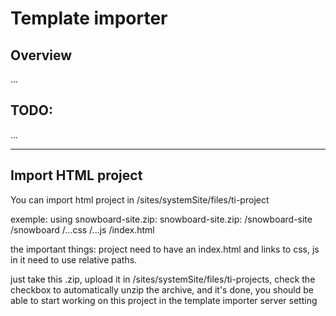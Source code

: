 # Template importer

## Overview

...

## TODO:

...

---

## Import HTML project

You can import html project in /sites/systemSite/files/ti-project

exemple: using snowboard-site.zip:
snowboard-site.zip:
/snowboard-site
    /snowboard
        /...css
        /...js
    /index.html

the important things:
project need to have an index.html
and links to css, js in it need to use relative paths.

just take this .zip, upload it in /sites/systemSite/files/ti-projects, check the checkbox to automatically unzip the archive, and it's done, you should be able to start working on this project in the template importer server setting